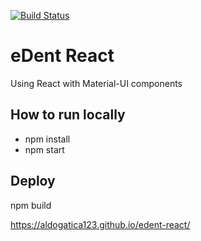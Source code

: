 [![Build Status](https://travis-ci.com/AldoGatica123/edent-react.svg?branch=master)](https://travis-ci.com/AldoGatica123/edent-react)

# eDent React

Using React with Material-UI components

## How to run locally

- npm install
- npm start

## Deploy

npm build

https://aldogatica123.github.io/edent-react/